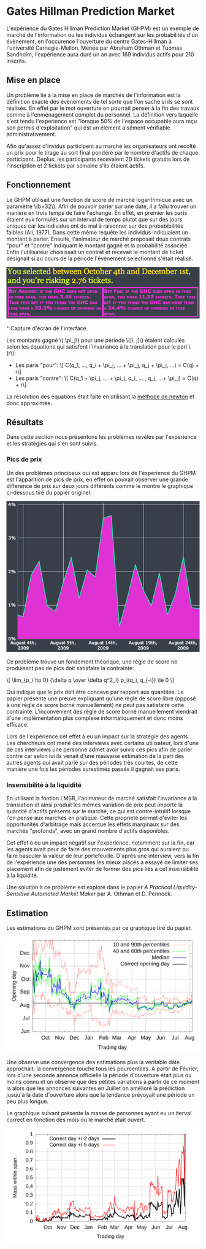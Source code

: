 # Gates Hillman Prediction Market

L'expérience du Gates Hillman Prediction Market (GHPM) est un exemple de marché de l'information ou
les individus échangent sur les probabilités d'un évènement, en l'occurence l'ouverture du centre
Gates-Hillman à l'université Carnegie-Mellon. Menée par Abraham Othman et Tuomas Sandholm,
l'expérience aura duré un an avec 169 individus actifs pour 210 inscrits.

## Mise en place

Un problème lié à la mise en place de marchés de l'information est la définition exacte des
évènements de tel sorte que l'on sache si ils se sont réalisés. En effet par le mot ouverture on
pourrait penser à la fin des travaux comme à l'enménagement complet du personnel. La définition vers
laquelle s'est tendu l'experience est "lorsque 50% de l'espace occupable aura reçu son permis
d'exploitation" qui est un élément aisément vérifiable administrativement.

Afin qu'assez d'invidus participent au marché les organisateurs ont recolté un prix pour le tirage
au sort final pondéré par le nombre d'actifs de chaque participant. Deplus, les participants
recevaient 20 tickets gratuits lors de l'inscription et 2 tickets par semaine s'ils étaient actifs.

## Fonctionnement

Le GHPM utilisait une fonction de score de marché logarithmique avec un paramètre \\(b=32\\). Afin
de pouvoir parier sur une date, il a fallu trouver un manière en trois temps de faire l'échange. En
effet, en premier les paris étaient eux formulés sur un interval de temps plutot que sur des jours
uniques car les individus ont du mal à raisonner sur des probabibilités faibles (Ali, 1977). Dans
cette même requète les individus indiquaient un montant à parier. Ensuite, l'animateur de marché
proposait deux contrats "pour" et "contre" indiquant le montant gagné et la probabilité associée.
Enfin l'utilisateur choisissait un contrat et recevait le montant de ticket désignait si au cours de
la période l'évènement selectionné s'était réalisé.

![ghpm image](../img/ghpm_bet.png)

^ Capture d'écran de l'interface.

Les montants gagné \\( \pi_j\\) pour une période \\([i, j]\\) étaient calculés selon les équations
qui satisfont l'invariance à la translation pour le pari \\(r\\):

- Les paris "pour": \\[ C(q_1, ..., q_i + \pi_j, ... + \pi_j, q_j + \pi_j, ...) = C(q) + r\\]
- Les paris "contre": \\[ C(q_1 + \pi_j, ... + \pi_j, q_i, ... , q_j, ...+ \pi_j) = C(q) + r\\]

La résolution des équations était faite en utilisant la
[méthode de newton](https://en.wikipedia.org/wiki/Newton%27s_method) et donc approximée.

## Résultats

Dans cette section nous présentons les problèmes revélés par l'experience et les stratégies qui s'en
sont suivis.

### Pics de prix

Un des problèmes principaux qui est apparu lors de l'experience du GHPM est l'apparition de pics de
prix, en effet on pouvait observer une grande difference de prix sur deux jours différents comme le
montre le graphique ci-dessous tiré du papier originel:

![spikes image](../img/spikes.png)

Ce problème trouve un fondement théorique, une règle de score ne produisant pas de pics doit
satisfaire la contrainte:

\\[ \lim_{p_i \to 0} {\delta q \over \delta q^2_i} p_i(q_i, q_{-i}) \le 0 \\]

Qui indique que le prix doit être concave par rapport aux quantités. Le papier présente une preuve
expliquant qu'une règle de score libre (opposé à une règle de score borné manuellement) ne peut pas
satisfaire cette contrainte. L'inconvénient des règle de score borné manuellement viendrait d'une
implémentation plus complexe informatiquement et donc moins efficace.

Lors de l'expérience cet effet à eu un impact sur la stratégie des agents. Les chercheurs ont mené
des interviews avec certains utilisateur, lors d'une de ces interviews une personne admet avoir
suivis ces pics afin de parier contre car selon lui ils venait d'une mauvaise estimation de la part
des autres agents qui avait parié sur des périodes très courtes, de cette manière une fois les
périodes surestimés passés il gagnait ses paris.

### Insensibilité à la liquidité

En utilisant la fontion LMSR, l'animateur de marché satisfait l'invariance à la translation et ainsi
produit les mêmes variation de prix peut importe la quantité d'actifs présents sur le marché, ce qui
est contre-intuitif lorsque l'on pense aux marchés en pratique. Cette proprieté permet d'eviter les
opportunités d'arbitrage mais accentue les effets marginaux sur des marchés "profonds", avec un
grand nombre d'actifs disponibles.

Cet effet à eu un impact négatif sur l'experience, notamment sur la fin, car les agents avait peur
de faire des mouvements plus gros qui auraient pu faire basculer la valeur de leur portefeuille.
D'après une interview, vers la fin de l'expérience une des personnes les mieux placés a essayé de
limiter ses placement afin de justement eviter de former des pics liés à cet insensibilité à la
liquidité.

Une solution à ce problème est exploré dans le papier _A Practical Liquidity-Sensitive Automated
Market Maker_ par A. Othman et D. Pennock.

## Estimation

Les estimations du GHPM sont présentés par ce graphique tiré du papier.

![Estimation du ghpm](../img/ghpm_estimate.png)

Une observe une convergence des estimations plus la veritable date approchait, la convergence touche
tous les pourcentiles. A partir de Février, lors d'une seconde annonce officielle la période
d'ouverture était plus ou moins connu et on observe que des petites variations à partir de ce moment
la alors que les annonces suivantes en Juillet on amélioré la prédiction jusqu'à la date d'ouverture
alors que la tendance prévoyait une période un peu plus longue.

Le graphique suivant présente la masse de personnes ayant eu un iterval correct en fonction des mois
où le marché était ouvert.

![Pb ghpm](../img/ghpm_pb.png)
